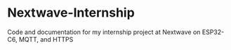 # Nextwave-Internship
Code and documentation for my internship project at Nextwave on ESP32-C6, MQTT, and HTTPS

